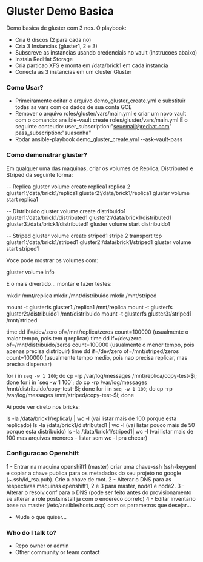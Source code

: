 # Gluster Demo Basica #

Demo basica de gluster com 3 nos. O playbook:

- Cria 6 discos (2 para cada no)
- Cria 3 Instancias (gluster1, 2 e 3)
- Subscreve as instancias usando credenciais no vault (instrucoes abaixo)
- Instala RedHat Storage
- Cria particao XFS e monta em /data/brick1 em cada instancia
- Conecta as 3 instancias em um cluster Gluster


### Como Usar? ###

* Primeiramente editar o arquivo demo_gluster_create.yml e substituir todas as vars com os dados de sua conta GCE
* Remover o arquivo roles/gluster/vars/main.yml e criar um novo vault com o comando:
ansible-vault create roles/gluster/vars/main.yml
E o seguinte conteudo:
user_subscription:"seuemail@redhat.com"
pass_subscription:"suasenha"
* Rodar ansible-playbook demo_gluster_create.yml --ask-vault-pass

### Como demonstrar gluster? ###

Em qualquer uma das maquinas, criar os volumes de Replica, Distributed e Striped da seguinte forma:

-- Replica
gluster volume create replica1 replica 2 gluster1:/data/brick1/replica1 gluster2:/data/brick1/replica1
gluster volume start replica1

-- Distribuido
gluster volume create distribuido1 gluster1:/data/brick1/distributed1 gluster2:/data/brick1/distributed1 gluster3:/data/brick1/distributed1
gluster volume start distribuido1

-- Striped
gluster volume create striped1 stripe 2 transport tcp gluster1:/data/brick1/striped1 gluster2:/data/brick1/striped1
gluster volume start striped1

Voce pode mostrar os volumes com:

gluster volume info

E o mais divertido... montar e fazer testes:

mkdir /mnt/replica
mkdir /mnt/distribuido
mkdir /mnt/striped

mount -t glusterfs gluster1:/replica1 /mnt/replica
mount -t glusterfs gluster2:/distribuido1 /mnt/distribuido
mount -t glusterfs gluster3:/striped1 /mnt/striped

time dd if=/dev/zero of=/mnt/replica/zeros count=100000 (usualmente o maior tempo, pois tem q replicar)
time dd if=/dev/zero of=/mnt/distribuido/zeros count=100000 (usualmente o menor tempo, pois apenas precisa distribuir)
time dd if=/dev/zero of=/mnt/striped/zeros count=100000 (usualmente tempo medio, pois nao precisa replicar, mas precisa dispersar)



for i in `seq -w 1 100`; do cp -rp /var/log/messages /mnt/replica/copy-test-$i; done
for i in `seq -w 1 100`; do cp -rp /var/log/messages /mnt/distribuido/copy-test-$i; done
for i in `seq -w 1 100`; do cp -rp /var/log/messages /mnt/striped/copy-test-$i; done

Ai pode ver direto nos bricks:

ls -la /data/brick1/replica1/ | wc -l (vai listar mais de 100 porque esta replicado)
ls -la /data/brick1/distributed1 | wc -l (vai listar pouco mais de 50 porque esta distribuido)
ls -la /data/brick1/striped1| wc -l (vai listar mais de 100 mas arquivos menores - listar sem wc -l pra checar)


### Configuracao Openshift ###

1 - Entrar na maquina openshift1 (master) criar uma chave-ssh (ssh-keygen) e copiar a chave publica para os metadados do seu projeto no google (~.ssh/id_rsa.pub). Crie a chave de root.
2 - Alterar o DNS para as respectivas maquinas openshift1, 2 e 3 para master, node1 e node2.
3 - Alterar o resolv.conf para o DNS (pode ser feito antes do provisionamento se alterar a role postsinstall ja com o endereco correto)
4 - Editar inventario base na master (/etc/ansible/hosts.ocp) com os parametros que desejar...

* Mude o que quiser...

### Who do I talk to? ###

* Repo owner or admin
* Other community or team contact
